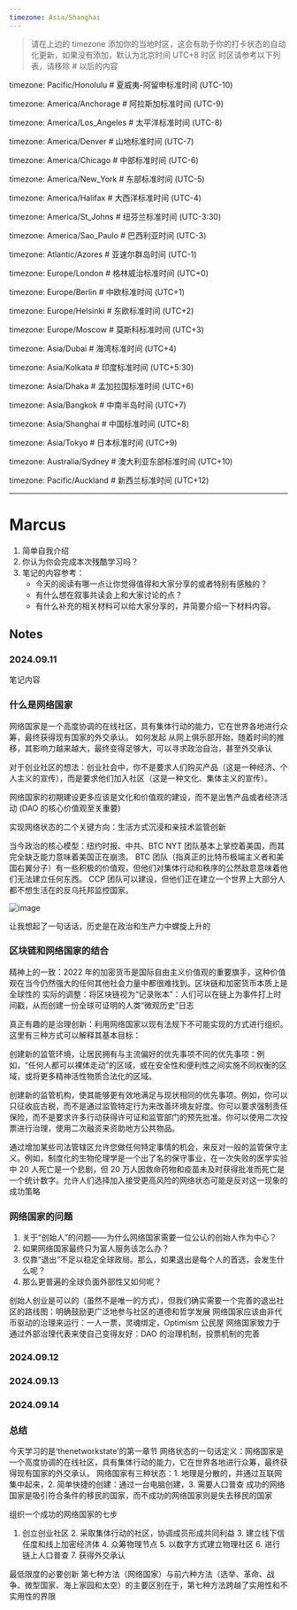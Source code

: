 ```yaml
---
timezone: Asia/Shanghai
---
```


> 请在上边的 timezone 添加你的当地时区，这会有助于你的打卡状态的自动化更新，如果没有添加，默认为北京时间 UTC+8 时区
> 时区请参考以下列表，请移除 # 以后的内容

timezone: Pacific/Honolulu # 夏威夷-阿留申标准时间 (UTC-10)

timezone: America/Anchorage # 阿拉斯加标准时间 (UTC-9)

timezone: America/Los_Angeles # 太平洋标准时间 (UTC-8)

timezone: America/Denver # 山地标准时间 (UTC-7)

timezone: America/Chicago # 中部标准时间 (UTC-6)

timezone: America/New_York # 东部标准时间 (UTC-5)

timezone: America/Halifax # 大西洋标准时间 (UTC-4)

timezone: America/St_Johns # 纽芬兰标准时间 (UTC-3:30)

timezone: America/Sao_Paulo # 巴西利亚时间 (UTC-3)

timezone: Atlantic/Azores # 亚速尔群岛时间 (UTC-1)

timezone: Europe/London # 格林威治标准时间 (UTC+0)

timezone: Europe/Berlin # 中欧标准时间 (UTC+1)

timezone: Europe/Helsinki # 东欧标准时间 (UTC+2)

timezone: Europe/Moscow # 莫斯科标准时间 (UTC+3)

timezone: Asia/Dubai # 海湾标准时间 (UTC+4)

timezone: Asia/Kolkata # 印度标准时间 (UTC+5:30)

timezone: Asia/Dhaka # 孟加拉国标准时间 (UTC+6)

timezone: Asia/Bangkok # 中南半岛时间 (UTC+7)

timezone: Asia/Shanghai # 中国标准时间 (UTC+8)

timezone: Asia/Tokyo # 日本标准时间 (UTC+9)

timezone: Australia/Sydney # 澳大利亚东部标准时间 (UTC+10)

timezone: Pacific/Auckland # 新西兰标准时间 (UTC+12)

---

# Marcus

1. 简单自我介绍
2. 你认为你会完成本次残酷学习吗？
3. 笔记的内容参考：
   - 今天的阅读有哪一点让你觉得值得和大家分享的或者特别有感触的？
   - 有什么想在叙事共读会上和大家讨论的点？
   - 有什么补充的相关材料可以给大家分享的，并简要介绍一下材料内容。

## Notes

<!-- Content_START -->

### 2024.09.11

笔记内容
### 什么是网络国家
网络国家是一个高度协调的在线社区，具有集体行动的能力，它在世界各地进行众筹，最终获得现有国家的外交承认。
如何发起
从网上俱乐部开始，随着时间的推移，其影响力越来越大，最终变得足够大，可以寻求政治自治，甚至外交承认

对于创业社区的想法：创业社会中，你不是要求人们购买产品（这是一种经济、个人主义的宣传），而是要求他们加入社区（这是一种文化、集体主义的宣传）。

网络国家的初期建设更多应该是文化和价值观的建设，而不是出售产品或者经济活动 (DAO 的核心价值观至关重要)

实现网络状态的二个关键方向：生活方式沉浸和亲技术监管创新

当今政治的核心模型：纽约时报、中共、BTC
NYT 团队基本上掌控着美国，而其完全缺乏能力意味着美国正在崩溃。
BTC 团队（指真正的比特币极端主义者和美国右翼分子）有一些积极的价值观，但他们对集体行动和秩序的公然敌意意味着他们无法建立任何东西。
CCP 团队可以建设，但他们正在建立一个世界上大部分人都不想生活在的反乌托邦监控国家。

![image](https://github.com/user-attachments/assets/e2004ae0-a53b-4217-8525-25c67d5c1517)

让我想起了一句话话，历史是在政治和生产力中螺旋上升的

### 区块链和网络国家的结合
精神上的一致：2022 年的加密货币是国际自由主义价值观的重要旗手，这种价值观在当今仍然强大的任何其他社会力量中都很难找到。区块链和加密货币本质上是全球性的
实际的调整：将区块链视为“记录账本”：人们可以在链上为事件打上时间戳，从而创建一份全球可证明的人类“微观历史”日志

真正有趣的是治理创新：利用网络国家以现有法规下不可能实现的方式进行组织。这里有三种方式可以解释其基本目标：

创建新的监管环境，让居民拥有与主流偏好的优先事项不同的优先事项：例如，“任何人都可以裸体走动”的区域，或在安全性和便利性之间实施不同权衡的区域，或将更多精神活性物质合法化的区域。

创建新的监管机构，使其能够更有效地满足与现状相同的优先事项。例如，你可以只征收庇古税，而不是通过监管特定行为来改善环境友好度。你可以要求强制责任保险，而不是要求许多行动获得许可证和监管部门的预先批准。你可以使用二次投票进行治理，使用二次融资来资助地方公共物品。

通过增加某些司法管辖区允许您做任何特定事情的机会，来反对一般的监管保守主义。例如，制度化的生物伦理学是一个出了名的保守事业，在一次失败的医学实验中 20 人死亡是一个悲剧，但 20 万人因救命药物和疫苗未及时获得批准而死亡是一个统计数字。允许人们选择加入接受更高风险的网络状态可能是反对这一现象的成功策略

### 网络国家的问题
1. 关于“创始人”的问题——为什么网络国家需要一位公认的创始人作为中心？
2. 如果网络国家最终只为富人服务该怎么办？
3. 仅靠“退出”不足以稳定全球政局。那么，如果退出是每个人的首选，会发生什么呢？
4. 那么更普遍的全球负面外部性又如何呢？

创始人创业是可以的（虽然不是唯一的方式），但我们确实需要一个完善的退出社区的路线图：明确鼓励更广泛地参与社区的道德和哲学发展
网络国家应该由非代币驱动的治理来运行：一人一票，灵魂绑定，Optimism 公民屋
网络国家致力于通过外部治理代表来使自己变得友好：DAO 的治理机制，投票机制的完善



### 2024.09.12


<!-- Content_END -->



### 2024.09.13

### 2024.09.14
### 总结
今天学习的是‘thenetworkstate’的第一章节
网络状态的一句话定义：网络国家是一个高度协调的在线社区，具有集体行动的能力，它在世界各地进行众筹，最终获得现有国家的外交承认。
网络国家有三种状态：1. 地理是分散的，并通过互联网集中起来，2. 简单快捷的创建：通过一台电脑创建，3. 需要人口普查
成功的网络国家是吸引符合条件的移民的国家，而不成功的网络国家则是失去移民的国家

组织一个成功的网络国家的七步
1. 创立创业社区 2. 采取集体行动的社区，协调成员形成共同利益 3. 建立线下信任度和线上加密经济体 4. 众筹物理节点 5. 以数字方式建立物理社区 6. 进行链上人口普查 7. 获得外交承认
   
最低限度的必要创新
第七种方法（网络国家）与前六种方法（选举、革命、战争、微型国家、海上家园和太空）的主要区别在于，第七种方法跨越了实用性和不实用性的界限

